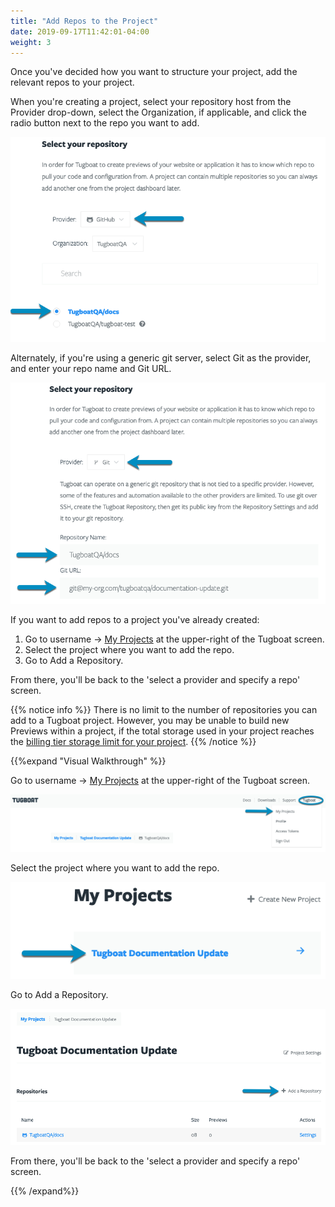 ```yaml
---
title: "Add Repos to the Project"
date: 2019-09-17T11:42:01-04:00
weight: 3
---
```


Once you've decided how you want to structure your project, add the relevant
repos to your project.

When you're creating a project, select your repository host from the Provider
drop-down, select the Organization, if applicable, and click the radio button
next to the repo you want to add.

![Select Provider and repo](../../_images/add-repos-to-project-select-repo.png)

Alternately, if you're using a generic git server, select Git as the provider,
and enter your repo name and Git URL.

![Specify generic git server](../../_images/add-repos-to-project-generic-git-provider.png)

If you want to add repos to a project you've already created:

1. Go to username -> [My Projects](https://dashboard.tugboat.qa/projects) at the
   upper-right of the Tugboat screen.
2. Select the project where you want to add the repo.
3. Go to Add a Repository.

From there, you'll be back to the 'select a provider and specify a repo' screen.

{{% notice info %}} There is no limit to the number of repositories you can add
to a Tugboat project. However, you may be unable to build new Previews within a
project, if the total storage used in your project reaches the
[billing tier storage limit for your project](/tugboat-billing/tugboat-pricing/#how-does-tugboat-pricing-work).
{{% /notice %}}

{{%expand "Visual Walkthrough" %}}

Go to username -> [My Projects](https://dashboard.tugboat.qa/projects) at the
upper-right of the Tugboat screen.

![My Projects](../../_images/go-to-user-my-projects.png)

Select the project where you want to add the repo.

![Select the project](../../_images/select-a-project.png)

Go to Add a Repository.

![Go to Add a Repository](../../_images/go-to-add-a-repository.png)

From there, you'll be back to the 'select a provider and specify a repo' screen.

{{% /expand%}}
